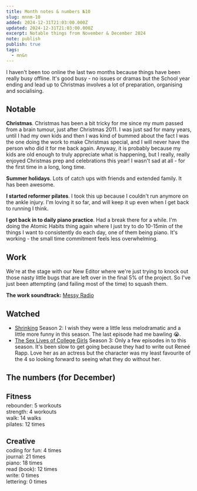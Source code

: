 ```yaml
---
title: Month notes & numbers №10
slug: mnnm-10
added: 2024-12-31T21:03:00.000Z
updated: 2024-12-31T21:03:00.000Z
excerpt: Notable things from November & December 2024
note: publish
publish: true
tags:
  - mn&n
---
```


I haven't been too online the last two months because things have been really busy offline. It's good busy - no issues or dramas but the School year ending and lead up to Christmas involves a lot of preparation, organising and socialising.

## Notable

**Christmas**. Christmas has been a bit tricky for me since my mum passed from a brain tumour, just after Christmas 2011. I was just sad for many years, until I had my own kids and then I was kind of bummed about the fact I was the one doing the work to make Christmas special, and I will never have the person who did it for me back again. Anyway, it is probably because my kids are old enough to truly appreciate what is happening, but I really, really enjoyed Christmas prep and celebrations this year! I wasn't sad at all - for the first time in a long, long time.

**Summer holidays**. Lots of catch ups with friends and extended family. It has been awesome. 

**I started reformer pilates**. I took this up because I couldn't run anymore on the ankle injury. I'm loving it so far, and will keep it up even when I get back to running I think.

**I got back in to daily piano practice**. Had a break there for a while. I'm doing the Atomic Habits thing again where I just try to do 10-15min of the things I want to consistently do each day, one of them being piano. It's working - the small time commitment feels less overwhelming.

## Work

We're at the stage with our New Editor where we're just trying to knock out those nasty little bugs that are left over in the final 5% of the project. So I've just been attempting (and failing most of the time) to squash them.

**The work soundtrack:** [Messy Radio](https://open.spotify.com/playlist/37i9dQZF1E8OPe69gikoeO?si=bFB30nAsTJaHRy3u-1HVsw&pi=a-DwcqWnDaTU6O)

## Watched

- [Shrinking](https://www.imdb.com/title/tt15677150/) Season 2: I wish they were a little less melodramatic and a little more funny in this season. The last episode had me bawling 😭.
- [The Sex Lives of College Girls](https://www.imdb.com/title/tt11212276/) Season 3: Only a few episodes in to this season. It's been slow to get going because they had to write out Reneé Rapp. Love her as an actress but the character was my least favourite of the 4 so looking forward to seeing what they do without her.


## The numbers (for December)

<h3 style="margin-bottom: 0.2rem; font-size: 1.2rem;">Fitness</h3>
<ul style="list-style: none; margin: 0; padding: 0;">
  <li>rebounder: 5 workouts</li>
  <li>strength: 4 workouts</li>
  <li>walk: 14 walks</li>
  <li>pilates: 12 times</li>
</ul>

<h3 style="margin-bottom: 0.2rem; font-size: 1.2rem;">Creative</h3>
<ul style="list-style: none; margin: 0; padding: 0;">
<li>coding for fun: 4 times</li>
<li>journal: 21 times</li>
<li>piano: 18 times</li>
<li>read (book): 12 times</li>
<li>write: 0 times</li>
<li>lettering: 0 times</li>
</ul>

